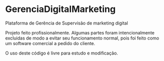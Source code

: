 # GerenciaDigitalMarketing
Plataforma de Gerência de Supervisão de marketing digital

Projeto feito profissionalmente. Algumas partes foram intencionalmente excluidas de modo a evitar seu funcionamento normal, pois foi feito como um software comercial a pedido do cliente. 

O uso deste código é livre para estudo e modificação.
